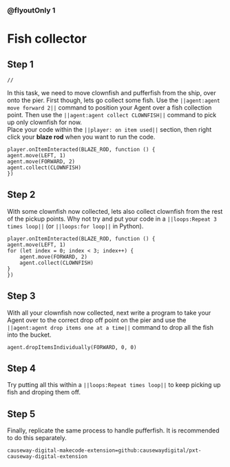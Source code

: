 ### @flyoutOnly 1


# Fish collector


## Step 1

```template
//
```

In this task, we need to move clownfish and pufferfish from the ship, over onto the pier. First though, lets go collect some fish. Use the ``||agent:agent move forward 2||`` command to position your Agent over a fish collection point. 
Then use the ``||agent:agent collect CLOWNFISH||`` command to pick up only clownfish for now.   
Place your code within the ``||player: on item used||`` section, then right click your **blaze rod** when you want to run the code.

```blocks
player.onItemInteracted(BLAZE_ROD, function () {
agent.move(LEFT, 1)
agent.move(FORWARD, 2)
agent.collect(CLOWNFISH)
})

```

## Step 2
With some clownfish now collected, lets also collect clownfish from the rest of the pickup points. Why not try and put your code in a ``||loops:Repeat 3 times loop||`` (or ``||loops:for loop||`` in Python).

```blocks
player.onItemInteracted(BLAZE_ROD, function () {
agent.move(LEFT, 1)
for (let index = 0; index < 3; index++) {
    agent.move(FORWARD, 2)
    agent.collect(CLOWNFISH)
}
})

```

## Step 3
With all your clownfish now collected, next write a program to take your Agent over to the correct drop off point on the pier and use the ``||agent:agent drop items one at a time||`` command to drop all the fish into the bucket.

```ghost
agent.dropItemsIndividually(FORWARD, 0, 0)
```

## Step 4
Try putting all this within a ``||loops:Repeat times loop||`` to keep picking up fish and droping them off.

## Step 5
Finally, replicate the same process to handle pufferfish. It is recommended to do this separately.

```package
causeway-digital-makecode-extension=github:causewaydigital/pxt-causeway-digital-extension
```